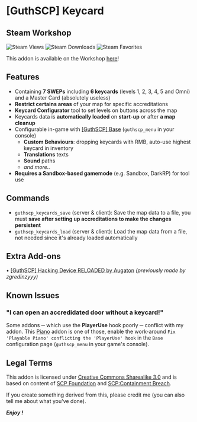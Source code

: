 # [GuthSCP] Keycard

## Steam Workshop
![Steam Views](https://img.shields.io/steam/views/3034740776?color=red&style=for-the-badge)
![Steam Downloads](https://img.shields.io/steam/downloads/3034740776?color=red&style=for-the-badge)
![Steam Favorites](https://img.shields.io/steam/favorites/3034740776?color=red&style=for-the-badge)

This addon is available on the Workshop [here](https://steamcommunity.com/sharedfiles/filedetails/?id=3034740776)!

## Features
+ Containing **7 SWEPs** including **6 keycards** (levels 1, 2, 3, 4, 5 and Omni) and a Master Card (absolutely useless)
+ **Restrict certains areas** of your map for specific accreditations
+ **Keycard Configurator** tool to set levels on buttons across the map
+ Keycards data is **automatically loaded** on **start-up** or after **a map cleanup**
+ Configurable in-game with [[GuthSCP] Base](https://steamcommunity.com/sharedfiles/filedetails/?id=3034737316) (`guthscp_menu` in your console)
    + **Custom Behaviours**: dropping keycards with RMB, auto-use highest keycard in inventory
    + **Translations** texts
    + **Sound** paths
    + *and more..*
+ **Requires a Sandbox-based gamemode** (e.g. Sandbox, DarkRP) for tool use 

## Commands
+ `guthscp_keycards_save` (server & client): Save the map data to a file, you must **save after setting up accreditations to make the changes persistent**
+ `guthscp_keycards_load` (server & client): Load the map data from a file, not needed since it's already loaded automatically

## Extra Add-ons
• [[GuthSCP] Hacking Device RELOADED by Augaton](https://steamcommunity.com/sharedfiles/filedetails/?id=3302753364) *(previously made by zgredinzyyy)*

## Known Issues
### "I can open an accredidated door without a keycard!" 
Some addons ─ which use the **PlayerUse** hook poorly ─ conflict with my addon. This [Piano](https://steamcommunity.com/sharedfiles/filedetails/?id=796397853) addon is one of those, enable the work-around `Fix 'Playable Piano' conflicting the 'PlayerUse' hook` in the `Base` configuration page (`guthscp_menu` in your game's console).

## Legal Terms
This addon is licensed under [Creative Commons Sharealike 3.0](https://creativecommons.org/licenses/by-sa/3.0/) and is based on content of [SCP Foundation](http://scp-wiki.wikidot.com/) and [SCP:Containment Breach](https://www.scpcbgame.com/).

If you create something derived from this, please credit me (you can also tell me about what you've done).

***Enjoy !***